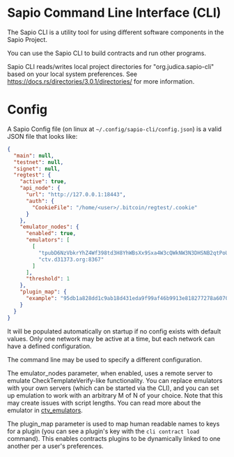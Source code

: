 # Sapio Command Line Interface (CLI)

The Sapio CLI is a utility tool for using different software components in
the Sapio Project.

You can use the Sapio CLI to build contracts and run other programs.

Sapio CLI reads/writes local project directories for "org.judica.sapio-cli"
based on your local system preferences. See
https://docs.rs/directories/3.0.1/directories/ for more information.

# Config

A Sapio Config file (on linux at `~/.config/sapio-cli/config.json`) is a valid JSON file that looks like:

```json
{
  "main": null,
  "testnet": null,
  "signet": null,
  "regtest": {
    "active": true,
    "api_node": {
      "url": "http://127.0.0.1:18443",
      "auth": {
        "CookieFile": "/home/<user>/.bitcoin/regtest/.cookie"
      }
    },
    "emulator_nodes": {
      "enabled": true,
      "emulators": [
        [
          "tpubD6NzVbkrYhZ4Wf398td3H8YhWBsXx9Sxa4W3cQWkNW3N3DHSNB2qtPoUMXrA6JNaPxodQfRpoZNE5tGM9iZ4xfUEFRJEJvfs8W5paUagYCE",
          "ctv.d31373.org:8367"
        ]
      ],
      "threshold": 1
    },
    "plugin_map": {
      "example": "95db1a828dd1c9ab18d431eda9f99af46b9913e818277278a60708012f1d41b3"
    }
  }
}
```

It will be populated automatically on startup if no config exists with
default values. Only one network may be active at a time, but each network
can have a defined configuration.

The command line may be used to specify a different configuration.

The emulator_nodes parameter, when enabled, uses a remote server to emulate
CheckTemplateVerify-like functionality. You can replace emulators with your
own servers (which can be started via the CLI), and you can set up emulation
to work with an arbitrary M of N of your choice. Note that this may create
issues with script lengths. You can read more about the emulator in [ctv_emulators](../ctv_emulators/README.md).

The plugin_map parameter is used to map human readable names to keys for a
plugin (you can see a plugin's key with the `cli contract load` command).
This enables contracts plugins to be dynamically linked to one another per a
user's preferences.
